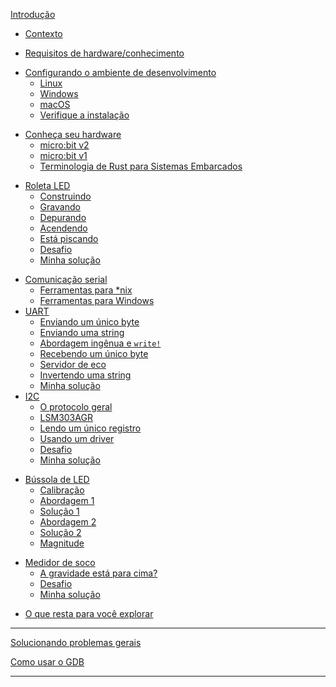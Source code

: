 <!-- [Introduction](README.md) -->

[Introdução](README.md)

- [Contexto](01-background/README.md)

<!-- - [Hardware/knowledge requirements](02-requirements/README.md) -->

- [Requisitos de hardware/conhecimento](02-requirements/README.md)

<!-- - [Setting up a development environment](03-setup/README.md) -->

- [Configurando o ambiente de desenvolvimento](03-setup/README.md)
  - [Linux](03-setup/linux.md)
  - [Windows](03-setup/windows.md)
  - [macOS](03-setup/macos.md)
  <!-- - [Verify the installation](03-setup/verify.md) -->
  - [Verifique a instalação](03-setup/verify.md)

<!-- - [Meet your hardware](04-meet-your-hardware/README.md) -->

- [Conheça seu hardware](04-meet-your-hardware/README.md)
  - [micro:bit v2](04-meet-your-hardware/microbit-v2.md)
  - [micro:bit v1](04-meet-your-hardware/microbit-v1.md)
  <!-- - [Rust Embedded terminology](04-meet-your-hardware/terminology.md) -->
  - [Terminologia de Rust para Sistemas Embarcados](04-meet-your-hardware/terminology.md)

<!-- - [LED roulette](05-led-roulette/README.md) -->

- [Roleta LED](05-led-roulette/README.md)
  <!-- - [Build it](05-led-roulette/build-it.md) -->
  - [Construindo](05-led-roulette/build-it.md)
  - [Gravando](05-led-roulette/flash-it.md)
  <!-- - [Debug it](05-led-roulette/debug-it.md) -->
  - [Depurando](05-led-roulette/debug-it.md)
  <!-- - [Light it up](05-led-roulette/light-it-up.md) -->
  - [Acendendo](05-led-roulette/light-it-up.md)
  <!-- - [It blinks](05-led-roulette/it-blinks.md) -->
  - [Está piscando](05-led-roulette/it-blinks.md)
  <!-- - [The challenge](05-led-roulette/the-challenge.md) -->
  - [Desafio](05-led-roulette/the-challenge.md)
  <!-- - [My solution](05-led-roulette/my-solution.md) -->
  - [Minha solução](05-led-roulette/my-solution.md)

<!-- - [Serial communication](06-serial-communication/README.md) -->

- [Comunicação serial](06-serial-communication/README.md)
  <!-- - [\*nix tooling](06-serial-communication/nix-tooling.md) -->
  - [Ferramentas para \*nix](06-serial-communication/nix-tooling.md)
  <!-- - [Windows tooling](06-serial-communication/windows-tooling.md) -->
  - [Ferramentas para Windows](06-serial-communication/windows-tooling.md)
- [UART](07-uart/README.md)
  <!-- - [Send a single byte](07-uart/send-a-single-byte.md) -->
  - [Enviando um único byte](07-uart/send-a-single-byte.md)
  <!-- - [Send a string](07-uart/send-a-string.md) -->
  - [Enviando uma string](07-uart/send-a-string.md)
  <!-- - [Naive approach and `write!`](07-uart/naive-approch-write.md) -->
  - [Abordagem ingênua e `write!`](07-uart/naive-approch-write.md)
  <!-- - [Receive a single byte](07-uart/receive-a-single-byte.md) -->
  - [Recebendo um único byte](07-uart/receive-a-single-byte.md)
  <!-- - [Echo server](07-uart/echo-server.md) -->
  - [Servidor de eco](07-uart/echo-server.md)
  <!-- - [Reverse a string](07-uart/reverse-a-string.md) -->
  - [Invertendo uma string](07-uart/reverse-a-string.md)
  <!-- - [My solution](07-uart/my-solution.md) -->
  - [Minha solução](07-uart/my-solution.md)
- [I2C](08-i2c/README.md)
  <!-- - [The general protocol](08-i2c/the-general-protocol.md) -->
  - [O protocolo geral](08-i2c/the-general-protocol.md)
  - [LSM303AGR](08-i2c/lsm303agr.md)
  <!-- - [Read a single register](08-i2c/read-a-single-register.md) -->
  - [Lendo um único registro](08-i2c/read-a-single-register.md)
  <!-- - [Using a driver](08-i2c/using-a-driver.md) -->
  - [Usando um driver](08-i2c/using-a-driver.md)
  <!-- - [The challenge](08-i2c/the-challenge.md) -->
  - [Desafio](08-i2c/the-challenge.md)
  <!-- - [My solution](08-i2c/my-solution.md) -->
  - [Minha solução](08-i2c/my-solution.md)

<!-- - [LED compass](09-led-compass/README.md) -->

- [Bússola de LED](09-led-compass/README.md)
  <!-- - [Calibration](09-led-compass/calibration.md) -->
  - [Calibração](09-led-compass/calibration.md)
  <!-- - [Take 1](09-led-compass/take-1.md) -->
  - [Abordagem 1](09-led-compass/take-1.md)
  <!-- - [Solution 1](09-led-compass/solution-1.md) -->
  - [Solução 1](09-led-compass/solution-1.md)
  <!-- - [Take 2](09-led-compass/take-2.md) -->
  - [Abordagem 2](09-led-compass/take-2.md)
  <!-- - [Solution 2](09-led-compass/solution-2.md) -->
  - [Solução 2](09-led-compass/solution-2.md)
  - [Magnitude](09-led-compass/magnitude.md)

<!-- - [Punch-o-meter](10-punch-o-meter/README.md) -->

- [Medidor de soco](10-punch-o-meter/README.md)
  <!-- - [Gravity is up?](10-punch-o-meter/gravity-is-up.md) -->
  - [A gravidade está para cima?](10-punch-o-meter/gravity-is-up.md)
  <!-- - [The challenge](10-punch-o-meter/the-challenge.md) -->
  - [Desafio](10-punch-o-meter/the-challenge.md)
  <!-- - [My solution](10-punch-o-meter/my-solution.md) -->
  - [Minha solução](10-punch-o-meter/my-solution.md)

<!-- - [What's left for you to explore](explore.md) -->

- [O que resta para você explorar](explore.md)

---

<!-- [General troubleshooting](appendix/1-general-troubleshooting/README.md) -->

[Solucionando problemas gerais](appendix/1-general-troubleshooting/README.md)

<!-- [How to use GDB](appendix/2-how-to-use-gdb/README.md) -->

[Como usar o GDB](appendix/2-how-to-use-gdb/README.md)

<!-- - [Async IO: The future](17-async-io-the-future/README.md) -->
<!--     - [Timer](17-async-io-the-future/timer.md) -->
<!--     - [Serial](17-async-io-the-future/serial.md) -->
<!--     - [The challenge](17-async-io-the-future/the-challenge.md) -->
<!--     - [My solution](17-async-io-the-future/my-solution.md) -->
<!--     - [Another challenge](17-async-io-the-future/another-challenge.md) -->
<!--     - [My other solution](17-async-io-the-future/my-other-solution.md) -->
<!--     - [More challenges](17-async-io-the-future/more-challenges.md) -->

---
